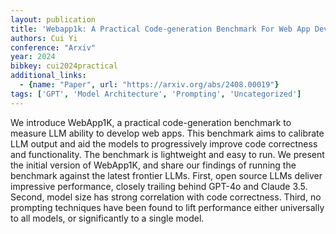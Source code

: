 ```yaml
---
layout: publication
title: 'Webapp1k: A Practical Code-generation Benchmark For Web App Development'
authors: Cui Yi
conference: "Arxiv"
year: 2024
bibkey: cui2024practical
additional_links:
  - {name: "Paper", url: "https://arxiv.org/abs/2408.00019"}
tags: ['GPT', 'Model Architecture', 'Prompting', 'Uncategorized']
---
```

We introduce WebApp1K, a practical code-generation benchmark to measure LLM ability to develop web apps. This benchmark aims to calibrate LLM output and aid the models to progressively improve code correctness and functionality. The benchmark is lightweight and easy to run. We present the initial version of WebApp1K, and share our findings of running the benchmark against the latest frontier LLMs. First, open source LLMs deliver impressive performance, closely trailing behind GPT-4o and Claude 3.5. Second, model size has strong correlation with code correctness. Third, no prompting techniques have been found to lift performance either universally to all models, or significantly to a single model.
